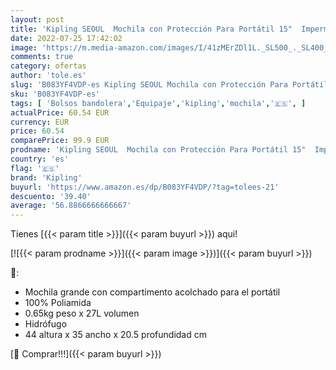 ```yaml
---
layout: post
title: 'Kipling SEOUL  Mochila con Protección Para Portátil 15"  Impermeable  44 cm  27 L  0.65 kg  Gris  Grey Gris '
date: 2022-07-25 17:42:02
image: 'https://m.media-amazon.com/images/I/41zMErZDl1L._SL500_._SL400_.jpg'
comments: true
category: ofertas
author: 'tole.es'
slug: 'B083YF4VDP-es Kipling SEOUL Mochila con Protección Para Portátil 15"...'
sku: 'B083YF4VDP-es'
tags: [ 'Bolsos bandolera','Equipaje','kipling','mochila','🇪🇸', ]
actualPrice: 60.54 EUR
currency: EUR
price: 60.54
comparePrice: 99.9 EUR
prodname: 'Kipling SEOUL  Mochila con Protección Para Portátil 15"  Impermeable  44 cm  27 L  0.65 kg  Gris  Grey Gris '
country: 'es'
flag: '🇪🇸'
brand: 'Kipling'
buyurl: 'https://www.amazon.es/dp/B083YF4VDP/?tag=tolees-21'
descuento: '39.40'
average: '56.8866666666667'
---
```


Tienes [{{< param title >}}]({{< param buyurl >}}) aqui!

[![{{< param prodname >}}]({{< param image >}})]({{< param buyurl >}})

🔎:

- Mochila grande con compartimento acolchado para el portátil
- 100% Poliamida
- 0.65kg peso x 27L volumen
- Hidrófugo
- 44 altura x 35 ancho x 20.5 profundidad cm

[🛒 Comprar!!!]({{< param buyurl >}})
